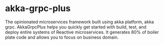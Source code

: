 # akka-grpc-plus
The opinionated microservices framework built using akka platform, akka grpc. AkkaGrpcPlus  helps you quickly get started with build, test, and deploy entire systems of Reactive microservices. It generates 80% of boiler plate code and allows you to focus on business domain.
